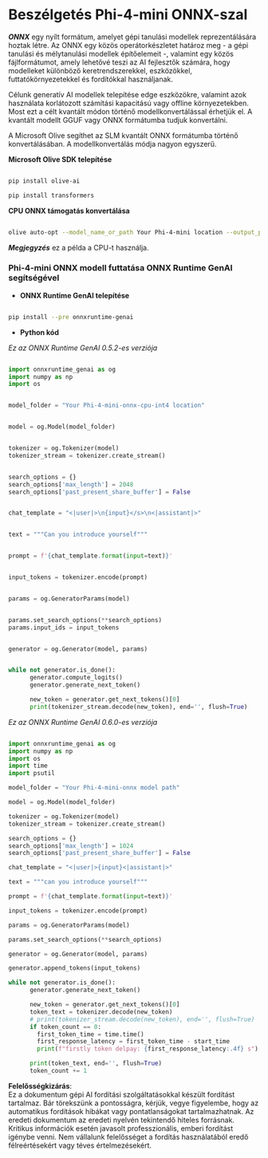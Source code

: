 # **Beszélgetés Phi-4-mini ONNX-szal**

***ONNX*** egy nyílt formátum, amelyet gépi tanulási modellek reprezentálására hoztak létre. Az ONNX egy közös operátorkészletet határoz meg - a gépi tanulási és mélytanulási modellek építőelemeit -, valamint egy közös fájlformátumot, amely lehetővé teszi az AI fejlesztők számára, hogy modelleket különböző keretrendszerekkel, eszközökkel, futtatókörnyezetekkel és fordítókkal használjanak.

Célunk generatív AI modellek telepítése edge eszközökre, valamint azok használata korlátozott számítási kapacitású vagy offline környezetekben. Most ezt a célt kvantált módon történő modellkonvertálással érhetjük el. A kvantált modellt GGUF vagy ONNX formátumba tudjuk konvertálni.

A Microsoft Olive segíthet az SLM kvantált ONNX formátumba történő konvertálásában. A modellkonvertálás módja nagyon egyszerű.

**Microsoft Olive SDK telepítése**

```bash

pip install olive-ai

pip install transformers

```

**CPU ONNX támogatás konvertálása**

```bash

olive auto-opt --model_name_or_path Your Phi-4-mini location --output_path Your onnx ouput location --device cpu --provider CPUExecutionProvider --precision int4 --use_model_builder --log_level 1

```

***Megjegyzés*** ez a példa a CPU-t használja.


### **Phi-4-mini ONNX modell futtatása ONNX Runtime GenAI segítségével**

- **ONNX Runtime GenAI telepítése**

```bash

pip install --pre onnxruntime-genai

```

- **Python kód**

*Ez az ONNX Runtime GenAI 0.5.2-es verziója*

```python

import onnxruntime_genai as og
import numpy as np
import os


model_folder = "Your Phi-4-mini-onnx-cpu-int4 location"


model = og.Model(model_folder)


tokenizer = og.Tokenizer(model)
tokenizer_stream = tokenizer.create_stream()


search_options = {}
search_options['max_length'] = 2048
search_options['past_present_share_buffer'] = False


chat_template = "<|user|>\n{input}</s>\n<|assistant|>"


text = """Can you introduce yourself"""


prompt = f'{chat_template.format(input=text)}'


input_tokens = tokenizer.encode(prompt)


params = og.GeneratorParams(model)


params.set_search_options(**search_options)
params.input_ids = input_tokens


generator = og.Generator(model, params)


while not generator.is_done():
      generator.compute_logits()
      generator.generate_next_token()

      new_token = generator.get_next_tokens()[0]
      print(tokenizer_stream.decode(new_token), end='', flush=True)

```

*Ez az ONNX Runtime GenAI 0.6.0-es verziója*

```python

import onnxruntime_genai as og
import numpy as np
import os
import time
import psutil

model_folder = "Your Phi-4-mini-onnx model path"

model = og.Model(model_folder)

tokenizer = og.Tokenizer(model)
tokenizer_stream = tokenizer.create_stream()

search_options = {}
search_options['max_length'] = 1024
search_options['past_present_share_buffer'] = False

chat_template = "<|user|>{input}<|assistant|>"

text = """can you introduce yourself"""

prompt = f'{chat_template.format(input=text)}'

input_tokens = tokenizer.encode(prompt)

params = og.GeneratorParams(model)

params.set_search_options(**search_options)

generator = og.Generator(model, params)

generator.append_tokens(input_tokens)

while not generator.is_done():
      generator.generate_next_token()

      new_token = generator.get_next_tokens()[0]
      token_text = tokenizer.decode(new_token)
      # print(tokenizer_stream.decode(new_token), end='', flush=True)
      if token_count == 0:
        first_token_time = time.time()
        first_response_latency = first_token_time - start_time
        print(f"firstly token delpay: {first_response_latency:.4f} s")

      print(token_text, end='', flush=True)
      token_count += 1

```

**Felelősségkizárás**:  
Ez a dokumentum gépi AI fordítási szolgáltatásokkal készült fordítást tartalmaz. Bár törekszünk a pontosságra, kérjük, vegye figyelembe, hogy az automatikus fordítások hibákat vagy pontatlanságokat tartalmazhatnak. Az eredeti dokumentum az eredeti nyelvén tekintendő hiteles forrásnak. Kritikus információk esetén javasolt professzionális, emberi fordítást igénybe venni. Nem vállalunk felelősséget a fordítás használatából eredő félreértésekért vagy téves értelmezésekért.